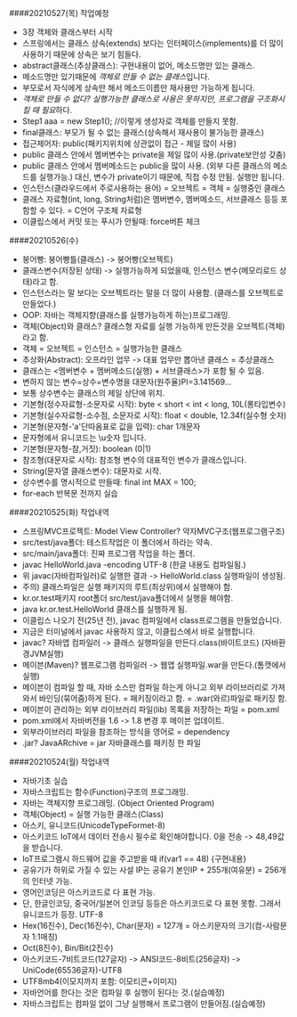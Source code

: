 ####20210527(목) 작업예정
- 3장 객체와 클래스부터 시작
- 스프링에서는 클래스 상속(extends) 보다는 인터페이스(implements)를 더 많이 사용하기 때문에 상속은 보기 힘들다.
- abstract클래스(추상클래스): 구현내용이 없어, 메소드명만 있는 클래스.
- 메소드명만 있기때문에 *객체로 만들 수 없는 클래스*입니다.
- 부모로서 자식에게 상속만 해서 메소드이름만 재사용만 가능하게 됩니다.
- *객체로 만들 수 없다? 실행가능한 클래스로 사용은 못하지만, 프로그램을 구조화시킬 때 필요*하다.
- Step1 aaa = new Step1(); //이렇게 생성자로 객체를 만들지 못함.
- final클래스: 부모가 될 수 없는 클래스(상속해서 재사용이 불가능한 클래스)
- 접근제어자: public(패키지위치에 상관없이 접근 - 제일 많이 사용)
- public 클래스 안에서 멤버변수는 private을 제일 많이 사용.(private보안성 갖춤)
- public 클래스 안에서 멤버메소드는 public을 많이 사용. (외부 다른 클래스의 메소드를 실행가능.) 대신, 변수가 private이기 때문에, 직접 수정 안됨. 실행만 됩니다.
- 인스턴스(클라우드에서 주로사용하는 용어) = 오브젝트 = 객체 = 실행중인 클래스
- 클래스 자료형(int, long, String처럼)은 멤버변수, 멤버메소드, 서브클래스 등등 포함할 수 있다. = C언어 구조체 자료형
- 이클립스에서 커밋 또는 푸시가 안될때: force버튼 체크

####20210526(수)
- 붕어빵: 붕어빵틀(클래스) -> 붕어빵(오브젝트)
- 클래스변수(저장된 상태) -> 실행가능하게 되었을때, 인스턴스 변수(메모리로드 상태)라고 함.
- 인스턴스라는 말 보다는 오브젝트라는 말을 더 많이 사용함. (클래스를 오브젝트로 만들었다.)
- OOP: 자바는 객체지향(클래스를 실행가능하게 하는)프로그래밍.
- 객체(Object)와 클래스? 클래스형 자료를 실행 가능하게 만든것을 오브젝트(객체)라고 함.
- 객체 = 오브젝트 = 인스턴스 = 실행가능한 클래스
- 추상화(Abstract): 오프라인 업무 -> 대표 업무만 뽑아낸 클래스 = 추상클래스
- 클래스는 <멤버변수 + 멤버메소드(실행) + 서브클래스>가 포함 될 수 있음.
- 변하지 않는 변수=상수=변수명을 대문자(원주율)PI=3.141569...
- 보통 상수변수는 클래스의 제일 상단에 위치.
- 기본형(정수자료형-소문자로 시작): byte < short < int < long, 10L(롱타입변수)
- 기본형(실수자료형-소수점, 소문자로 시작): float < double, 12.34f(실수형 숫자)
- 기본형(문자형-'a'단따옴표로 값을 입력): char 1개문자
- 문자형에서 유니코드는 \u숫자 입니다.
- 기본형(문자형-참,거짓): boolean (0|1)
- 참조형(대문자로 시작): 참조형 변수의 대표적인 변수가 클래스입니다.
- String(문자열 클래스변수): 대문자로 시작.
- 상수변수를 명시적으로 만들때: final int MAX = 100;
- for-each 반복문 전까지 실습

####20210525(화) 작업내역
- 스프링MVC프로젝트: Model View Controller? 약자MVC구조(웹프로그램구조)
- src/test/java폴더: 테스트작업은 이 폴더에서 하라는 약속.
- src/main/java폴더: 진짜 프로그램 작업을 하는 폴더.
- javac HelloWorld.java -encoding UTF-8 (한글 내용도 컴파일됨.)
- 위 javac(자바컴파일러)로 실행한 결과 -> HelloWorld.class 실행파일이 생성됨.
- 주의) 클래스파일은 실행 패키지의 루트(최상위)에서 실행해야 함.
- kr.or.test패키지 root폴더 src/test/java폴더에서 실행을 해야함.
- java kr.or.test.HelloWorld 클래스를 실행하게 됨.
- 이클립스 나오기 전(25년 전), javac 컴파일에서 class프로그램을 만들었습니다.
- 지금은 터미널에서 javac 사용하지 않고, 이클립스에서 바로 실행합니다.
- javac? 자바앱 컴파일러 -> 클래스 실행파일을 만든다.class(바이트코드) (자바환경JVM실행)
- 메이븐(Maven)? 웹프로그램 컴파일러 -> 웹앱 실행파일.war을 만든다.(톰캣에서 실행)
- 메이븐이 컴파일 할 때, 자바 소스만 컴파일 하는게 아니고 외부 라이브러리로 가져와서 바인딩(묶어줌)하게 된다. = 패키징이라고 함. = .war(와르)파일로 패키징 함.
- 메이븐이 관리하는 외부 라이브러리 파일(lib) 목록을 저장하는 파일 = pom.xml
- pom.xml에서 자바버전을 1.6 -> 1.8 변경 후 메이븐 업데이트.
- 외부라이브러리 파일을 참조하는 방식을 영어로 = dependency
- .jar? JavaARchive = jar 자바클래스를 패키징 한 파일

####20210524(월) 작업내역
- 자바기초 실습
- 자바스크립트는 함수(Function)구조의 프로그래밍.
- 자바는 객체지향 프로그래밍. (Object Oriented Program)
- 객체(Object) = 실행 가능한 클래스(Class)
- 아스키, 유니코드(UnicodeTypeFormet-8)
- 아스키코드 IoT에서 데이터 전송시 필수로 확인해야합니다. 0을 전송 -> 48,49값을 받습니다.
- IoT프로그램시 하드웨어 값을 주고받을 때 if(var1 == 48) {구현내용}
- 공유기가 하위로 가질 수 있는 사설 IP는 공유기 본인IP + 255개(여유분) = 256개의 인터넷 가능.
- 영어인코딩은 아스키코드로 다 표현 가능.
- 단, 한글인코딩, 중국어/일본어 인코딩 등등은 아스키코드로 다 표현 못함. 그래서 유니코드가 등장. UTF-8
- Hex(16진수), Dec(16진수), Char(문자) = 127개 = 아스키문자의 크기(컴-사람문자 1:1매칭)
- Oct(8진수), Bin/Bit(2진수)
- 아스키코드-7비트코드(127글자) -> ANSI코드-8비트(256글자) -> UniCode(65536글자)-UTF8
- UTF8mb4(이모지까지 포함: 이모티콘+이미지)
- 자바언어를 한다는 것은 컴파일 후 실행이 된다는 것.(실습예정)
- 자바스크립트는 컴파일 없이 그냥 실행해서 프로그램이 만들어짐.(실습예정)